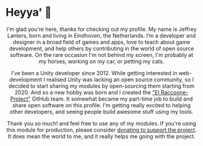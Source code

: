 # Heyya' 👋

<div align="center">

I'm glad you're here, thanks for checking out my profile. My name is Jeffrey Lanters, born and living in Eindhoven, the Netherlands. I’m a developer and designer in a broad field of games and apps, love to teach about game development, and help others by contributing in the world of open source software. On the rare occasion I'm not behind my screen, I'm probably at my horses, working on my car, or petting my cats. 

I've been a Unity developer since 2012. While getting interested in web-development I realised Unity was lacking an open source community, so I decided to start sharing my modules by open-sourcing them starting from 2020. And so a new hobby was born and I created the ["El Raccoone-Project"](https://github.com/elraccoone) GitHub team. It somewhat became my part-time job to build and share open software on this profile. I'm getting really excited to helping other developers, and seeing people build awesome stuff using my tools.

Thank you so much! and feel free to use any of my modules. If you're using this module for production, please consider [donating to support the project](https://jeffreylanters.nl/donate). It does mean the world to me, and it really helps me going with the project.

</div>
